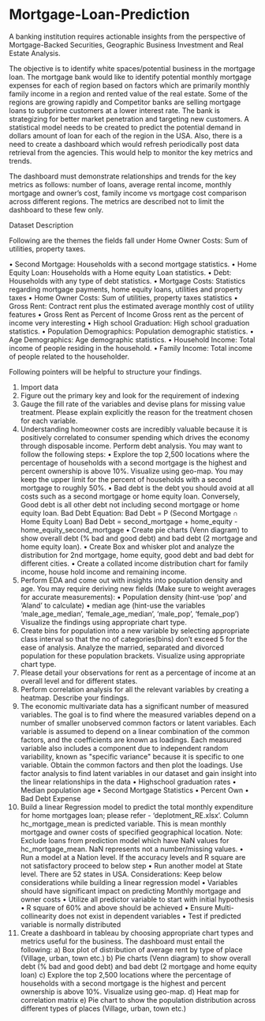 # Mortgage-Loan-Prediction

A banking institution requires actionable insights from the perspective of Mortgage-Backed Securities, Geographic Business Investment and Real Estate Analysis. 

The objective is to identify white spaces/potential business in the mortgage loan. The mortgage bank would like to identify potential monthly mortgage expenses for each of region based on factors which are primarily monthly family income in a region and rented value of the real estate. Some of the regions are growing rapidly and Competitor banks are selling mortgage loans to subprime customers at a lower interest rate. The bank is strategizing for better market penetration and targeting new customers. A statistical model needs to be created to predict the potential demand in dollars amount of loan for each of the region in the USA. Also, there is a need to create a dashboard which would refresh periodically post data retrieval from the agencies. This would help to monitor the key metrics and trends.

The dashboard must demonstrate relationships and trends for the key metrics as follows:  number of loans, average rental income, monthly mortgage and owner’s cost, family income vs mortgage cost comparison across different regions. The metrics are described not to limit the dashboard to these few only. 

Dataset Description

Following are the themes the fields fall under Home Owner Costs: Sum of utilities, property taxes.

•	Second Mortgage: Households with a second mortgage statistics.
•	Home Equity Loan: Households with a Home equity Loan statistics.
•	Debt: Households with any type of debt statistics.
•	Mortgage Costs: Statistics regarding mortgage payments, home equity loans, utilities and property taxes
•	Home Owner Costs: Sum of utilities, property taxes statistics
•	Gross Rent: Contract rent plus the estimated average monthly cost of utility features
•	Gross Rent as Percent of Income Gross rent as the percent of income very interesting
•	High school Graduation: High school graduation statistics.
•	Population Demographics: Population demographic statistics.
•	Age Demographics: Age demographic statistics.
•	Household Income: Total income of people residing in the household.
•	Family Income: Total income of people related to the householder.

Following pointers will be helpful to structure your findings.   

1.	Import data 
2.	Figure out the primary key and look for the requirement of indexing
3.	Gauge the fill rate of the variables and devise plans for missing value treatment. Please explain explicitly the reason for the treatment chosen for each variable.
4.	Understanding homeowner costs are incredibly valuable because it is positively correlated to consumer spending which drives the economy through disposable income. Perform debt analysis. You may want to follow the following steps:
•	Explore the top 2,500 locations where the percentage of households with a second mortgage is the highest and percent ownership is above 10%. Visualize using geo-map. You may keep the upper limit for the percent of households with a second mortgage to roughly 50%.
•	Bad debt is the debt you should avoid at all costs such as a second mortgage or home equity loan. Conversely, Good debt is all other debt not including second mortgage or home equity loan.
Bad Debt Equation:
Bad Debt = P (Second Mortgage ∩ Home Equity Loan)
Bad Debt = second_mortgage + home_equity - home_equity_second_mortgage 
•	Create pie charts (Venn diagram) to show overall debt (% bad and good debt) and bad debt (2 mortgage and home equity loan).
•	Create Box and whisker plot and analyze the distribution for 2nd mortgage, home equity, good debt and bad debt for different cities. 
•	Create a collated income distribution chart for family income, house hold income and remaining income. 
5.	Perform EDA and come out with insights into population density and age. You may require deriving new fields (Make sure to weight averages for accurate measurements): 
•	Population density (hint-use ‘pop’ and ‘Aland’ to calculate)
•	median age (hint-use the variables ‘male_age_median’, ‘female_age_median’, ‘male_pop’, ‘female_pop’)
Visualize the findings using appropriate chart type.
6.	Create bins for population into a new variable by selecting appropriate class interval so that the no of categories(bins) don’t exceed 5 for the ease of analysis. Analyze the married, separated and divorced population for these population brackets. Visualize using appropriate chart type.
7.	Please detail your observations for rent as a percentage of income at an overall level and for different states.
8.	Perform correlation analysis for all the relevant variables by creating a heatmap. Describe your findings. 
9.	The economic multivariate data has a significant number of measured variables. The goal is to find where the measured variables depend on a number of smaller unobserved common factors or latent variables. Each variable is assumed to depend on a linear combination of the common factors, and the coefficients are known as loadings. Each measured variable also includes a component due to independent random variability, known as "specific variance" because it is specific to one variable. Obtain the common factors and then plot the loadings. Use factor analysis to find latent variables in our dataset and gain insight into the linear relationships in the data
•	Highschool graduation rates
•	Median population age
•	Second Mortgage Statistics
•	Percent Own
•	Bad Debt Expense
10.	Build a linear Regression model to predict the total monthly expenditure for home mortgages loan; please refer - ‘deplotment_RE.xlsx’. 
Column hc_mortgage_mean is predicted variable. This is mean monthly mortgage and owner costs of specified geographical location.
Note: Exclude loans from prediction model which have NaN values for hc_mortgage_mean. NaN represents not a number/missing values.
•	Run a model at a Nation level. If the accuracy levels and R square are not satisfactory proceed to below step
•	Run another model at State level. There are 52 states in USA.
Considerations: Keep below considerations while building a linear regression model
•	Variables should have significant impact on predicting Monthly mortgage and owner costs
•	Utilize all predictor variable to start with initial hypothesis
•	R square of 60% and above should be achieved
•	Ensure Multi-collinearity does not exist in dependent variables
•	Test if predicted variable is normally distributed
11.	Create a dashboard in tableau by choosing appropriate chart types and metrics useful for the business. The dashboard must entail the following:
a)	Box plot of distribution of average rent by type of place (Village, urban, town etc.)
b)	Pie charts (Venn diagram) to show overall debt (% bad and good debt) and bad debt (2 mortgage and home equity loan)
c)	Explore the top 2,500 locations where the percentage of households with a second mortgage is the highest and percent ownership is above 10%. Visualize using geo-map.
d)	Heat map for correlation matrix
e)	Pie chart to show the population distribution across different types of places (Village, urban, town etc.)
